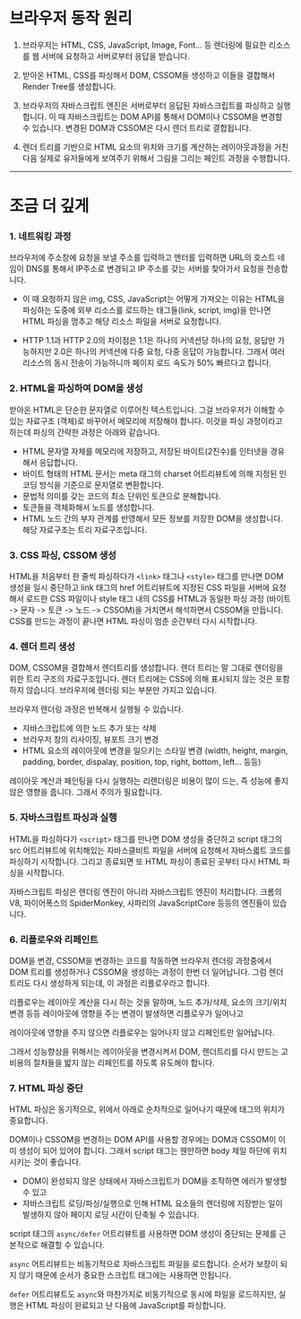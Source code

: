 # 브라우저 동작 원리

1. 브라우저는 HTML, CSS, JavaScript, Image, Font... 등 렌더링에 필요한 리소스를 웹 서버에 요청하고 서버로부터 응답을 받습니다.

2. 받아온 HTML, CSS를 파싱해서 DOM, CSSOM을 생성하고 이들을 결합해서 Render Tree를 생성합니다.
 
3. 브라우저의 자바스크립트 엔진은 서버로부터 응답된 자바스크립트를 파싱하고 실행합니다. 이 때 자바스크립트는 DOM API를 통해서 DOM이나 CSSOM을 변경할 수 있습니다. 변경된 DOM과 CSSOM은 다시 렌더 트리로 결합됩니다.

4. 렌더 트리를 기반으로 HTML 요소의 위치와 크기를 계산하는 레이아웃과정을 거친다음 실제로 유저들에게 보여주기 위해서 그림을 그리는 페인트 과정을 수행합니다.

---

# 조금 더 깊게

### 1. 네트워킹 과정

브라우저에 주소창에 요청을 보낼 주소를 입력하고 엔터를 입력하면 URL의 호스트 네임이 DNS를 통해서 IP주소로 변경되고 IP 주소를 갖는 서버를 찾아가서 요청을 전송합니다.

- 이 때 요청하지 않은 img, CSS, JavaScript는 어떻게 가져오는 이유는 HTML을 파싱하는 도중에 외부 리소스를 로드하는 태그들(link, script, img)을 만나면 HTML 파싱을 멈추고 해당 리소스 파일을 서버로 요청합니다.

- HTTP 1.1과 HTTP 2.0의 차이점은 1.1은 하나의 커넥션당 하나의 요청, 응답만 가능하지만 2.0은 하나의 커넥션에 다중 요청, 다중 응답이 가능합니다. 그래서 여러 리소스의 동시 전송이 가능하니까 페이지 로드 속도가 50% 빠르다고 합니다.

### 2. HTML을 파싱하여 DOM을 생성

받아온 HTML은 단순한 문자열로 이루어진 텍스트입니다. 그걸 브라우저가 이해할 수 있는 자료구조 (객체)로 바꾸어서 메모리에 저장해야 합니다. 이것을 파싱 과정이라고 하는데 파싱의 간략한 과정은 아래와 같습니다.

- HTML 문자열 자체를 메모리에 저장하고, 저장된 바이트(2진수)를 인터넷을 경유해서 응답합니다.
- 바이트 형태의 HTML 문서는 meta 태그의 charset 어트리뷰트에 의해 지정된 인코딩 방식을 기준으로 문자열로 변환합니다.
- 문법적 의미를 갖는 코드의 최소 단위인 토큰으로 분해합니다.
- 토큰들을 객체화해서 노드를 생성합니다.
- HTML 노드 간의 부자 관계를 반영해서 모든 정보를 저장한 DOM을 생성합니다. 해당 자료구조는 트리 자료구조입니다.

### 3. CSS 파싱, CSSOM 생성

HTML을 처음부터 한 줄씩 파싱하다가 `<link>` 태그나 `<style>` 태그를 만나면 DOM 생성을 일시 중단하고 link 태그의 href 어트리뷰트에 지정된 CSS 파일을 서버에 요청해서 로드한 CSS 파일이나 style 태그 내의 CSS를 HTML과 동일한 파싱 과정 (바이트 -> 문자 -> 토큰 -> 노드 -> CSSOM)을 거치면서 해석하면서 CSSOM을 만듭니다. CSS를 만드는 과정이 끝나면 HTML 파싱이 멈춘 순간부터 다시 시작합니다.

### 4. 렌더 트리 생성

DOM, CSSOM을 결합해서 렌더트리를 생성합니다. 렌더 트리는 말 그대로 렌더링을 위한 트리 구조의 자료구조입니다. 렌더 트리에는 CSS에 의해 표시되지 않는 것은 포함하지 않습니다. 브라우저에 렌더링 되는 부분만 가지고 있습니다.

브라우저 렌더링 과정은 반복해서 실행될 수 있습니다.
- 자바스크립트에 의한 노드 추가 또는 삭제
- 브라우저 창의 리사이징, 뷰포트 크기 변경
- HTML 요소의 레이아웃에 변경을 일으키는 스타일 변경 (width, height, margin, padding, border, dispalay, position, top, right, bottom, left... 등등)

레이아웃 계산과 페인팅을 다시 실행하는 리렌더링은 비용이 많이 드는, 즉 성능에 좋지 않은 영향을 줍니다. 그래서 주의가 필요합니다.

### 5. 자바스크립트 파싱과 실행

HTML을 파싱하다가 `<script>` 태그를 만나면 DOM 생성을 중단하고 script 태그의 src 어트리뷰트에 위치해있는 자바스클비트 파일을 서버에 요청해서 자바스킓트 코드를 파싱하기 시작합니다. 그리고 종료되면 또 HTML 파싱이 종료된 곳부터 다시 HTML 파싱을 시작합니다.

자바스크립트 파싱은 렌더링 엔진이 아니라 자바스크립트 엔진이 처리합니다. 크롬의 V8, 파이어폭스의 SpiderMonkey, 사파리의 JavaScriptCore 등등의 엔진들이 있습니다.

### 6. 리플로우와 리페인트

DOM을 변경, CSSOM을 변경하는 코드를 작동하면 브라우저 렌더링 과정중에서 DOM 트리를 생성하거나 CSSOM을 생성하는 과정이 한번 더 일어납니다. 그럼 렌더 트리도 다시 생성하게 되는데, 이 과정은 리플로우라고 합니다.

리플로우는 레이아웃 계산을 다시 하는 것을 말하며, 노드 추가/삭제, 요소의 크기/위치 변경 등등 레이아웃에 영향을 주는 변경이 발생하면 리플로우가 일어나고

레이아웃에 영향을 주지 않으면 리플로우는 일어나지 않고 리페인트만 일어납니다.

그래서 성능향상을 위해서는 레이아웃을 변경시켜서 DOM, 렌더트리를 다시 만드는 고비용의 절차들을 밟지 않는 리페인트를 하도록 유도해야 합니다.

### 7. HTML 파싱 중단

HTML 파싱은 동기적으로, 위에서 아래로 순차적으로 일어나기 때문에 태그의 위치가 중요합니다.

DOM이나 CSSOM을 변경하는 DOM API를 사용할 경우에는 DOM과 CSSOM이 이미 생성이 되어 있어야 합니다. 그래서 script 태그는 웬만하면 body 제일 하단에 위치시키는 것이 좋습니다.

- DOM이 완성되지 않은 상태에서 자바스크립트가 DOM을 조작하면 에러가 발생할 수 있고
- 자바스크립트 로딩/파싱/실행으로 인해 HTML 요소들의 렌더링에 지장받는 일이 발생하지 않아 페이지 로딩 시간이 단축될 수 있습니다.

script 태그의 `async/defer` 어트리뷰트를 사용하면 DOM 생성이 중단되는 문제를 근본적으로 해결할 수 있습니다.

`async` 어트리뷰트는 비동기적으로 자바스크립트 파일을 로드합니다. 순서가 보장이 되지 않기 때문에 순서가 중요한 스크립트 태그에는 사용하면 안됩니다.

`defer` 어트리뷰트도 `async`와 마찬가지로 비동기적으로 동시에 파일을 로드하지만, 실행은 HTML 파싱이 완료되고 난 다음에 JavaScript를 파싱합니다.
